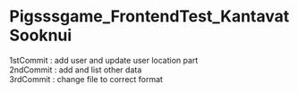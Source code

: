 # Pigsssgame_FrontendTest_KantavatSooknui
 
1stCommit : add user and update user location part <br>
2ndCommit : add and list other data <br>
3rdCommit : change file to correct format<br>
